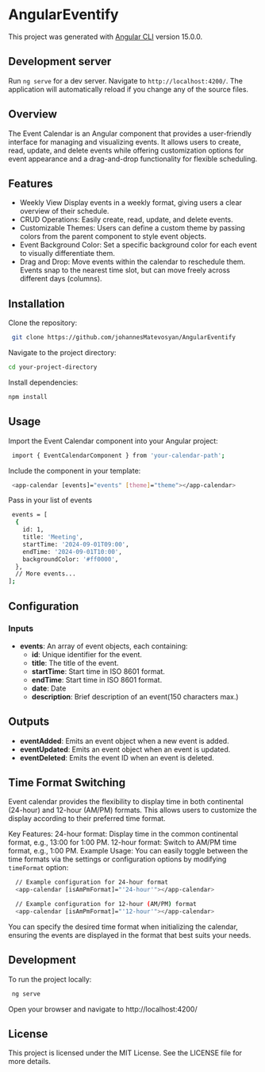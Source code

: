 # AngularEventify

This project was generated with [Angular CLI](https://github.com/angular/angular-cli) version 15.0.0.

## Development server

Run `ng serve` for a dev server. Navigate to `http://localhost:4200/`. The application will automatically reload if you change any of the source files.

## Overview

The Event Calendar is an Angular component that provides a user-friendly interface for managing and visualizing events. It allows users to create, read, update, and delete events while offering customization options for event appearance and a drag-and-drop functionality for flexible scheduling.

## Features

- Weekly View Display events in a weekly format, giving users a clear overview of their schedule.
- CRUD Operations: Easily create, read, update, and delete events.
- Customizable Themes: Users can define a custom theme by passing colors from the parent component to style event objects.
- Event Background Color: Set a specific background color for each event to visually differentiate them.
- Drag and Drop: Move events within the calendar to reschedule them. Events snap to the nearest time slot, but can move freely across different days (columns).

## Installation

Clone the repository:
```sh
 git clone https://github.com/johannesMatevosyan/AngularEventify
```
Navigate to the project directory:

```sh
cd your-project-directory
```
Install dependencies:

```sh
npm install
```

## Usage
Import the Event Calendar component into your Angular project:
```sh
 import { EventCalendarComponent } from 'your-calendar-path';
```

Include the component in your template:
```sh
 <app-calendar [events]="events" [theme]="theme"></app-calendar>
```

Pass in your list of events 
```sh
 events = [
  {
    id: 1,
    title: 'Meeting',
    startTime: '2024-09-01T09:00',
    endTime: '2024-09-01T10:00',
    backgroundColor: '#ff0000',
  },
  // More events...
];
```

## Configuration
### Inputs

- **events**: An array of event objects, each containing:
    - **id**: Unique identifier for the event.
    - **title**: The title of the event.
    - **startTime**: Start time in ISO 8601 format.
    - **endTime**: Start time in ISO 8601 format.
    - **date**: Date
    - **description**: Brief description of an event(150 characters max.)

## Outputs
- **eventAdded**: Emits an event object when a new event is added.
- **eventUpdated**: Emits an event object when an event is updated.
- **eventDeleted**: Emits the event ID when an event is deleted.

## Time Format Switching
Event calendar provides the flexibility to display time in both continental (24-hour) and 12-hour (AM/PM) formats. 
This allows users to customize the display according to their preferred time format.

Key Features:
24-hour format: Display time in the common continental format, e.g., 13:00 for 1:00 PM.
12-hour format: Switch to AM/PM time format, e.g., 1:00 PM.
Example Usage:
You can easily toggle between the time formats via the settings or configuration options by modifying `timeFormat` option:


```sh
  // Example configuration for 24-hour format
  <app-calendar [isAmPmFormat]="'24-hour'"></app-calendar>

  // Example configuration for 12-hour (AM/PM) format
  <app-calendar [isAmPmFormat]="'12-hour'"></app-calendar>

```

You can specify the desired time format when initializing the calendar, ensuring the events are displayed in the format that best suits your needs.

## Development
To run the project locally:
```sh
 ng serve
```
Open your browser and navigate to http://localhost:4200/

## License
This project is licensed under the MIT License. See the LICENSE file for more details.



